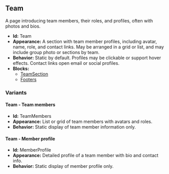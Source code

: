 ## Team
A page introducing team members, their roles, and profiles, often with photos and bios.
- **Id:** Team
- **Appearance:** A section with team member profiles, including avatar, name, role, and contact links. May be arranged in a grid or list, and may include group photo or sections by team.
- **Behavior:** Static by default. Profiles may be clickable or support hover effects. Contact links open email or social profiles.
- **Blocks:**
  - [TeamSection](../blocks/TeamSection.md)
  - [Footers](../blocks/Footers.md)
### Variants
#### Team - **Team members**
- **Id:** TeamMembers
- **Appearance:** List or grid of team members with avatars and roles.
- **Behavior:** Static display of team member information only.
#### Team - **Member profile**
- **Id:** MemberProfile
- **Appearance:** Detailed profile of a team member with bio and contact info.
- **Behavior:** Static display of member profile only.

